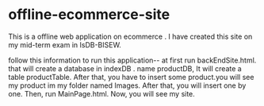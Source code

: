 # offline-ecommerce-site
This is a offline web application on ecommerce . I have created this site on my mid-term exam in IsDB-BISEW.

follow this information to run this application--
at first run backEndSite.html. that will create a database in indexDB . name productDB, It will create a table productTable.
After that, you have to insert some product.you will see my product im my folder named Images.
After that, you will insert one by one.
Then, run MainPage.html.
Now, you will see my site.
